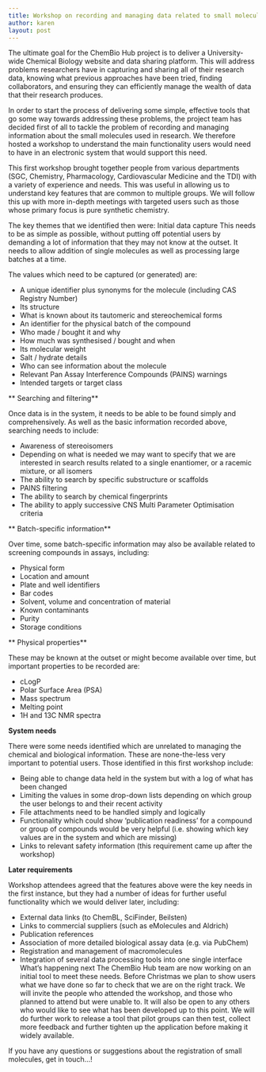 ```yaml
---
title: Workshop on recording and managing data related to small molecules  - 9th December 2014
author: karen
layout: post
---
```


The ultimate goal for the ChemBio Hub project is to deliver a University-wide Chemical Biology website and data sharing platform. This will address problems researchers have in capturing and sharing all of their research data, knowing what previous approaches have been tried, finding collaborators, and ensuring they can efficiently manage the wealth of data that their research produces.

In order to start the process of delivering some simple, effective tools that go some way towards addressing these problems, the project team has decided first of all to tackle the problem of recording and managing information about the small molecules used in research. We therefore hosted a workshop to understand the main functionality users would need to have in an electronic system that would support this need.

This first workshop brought together people from various departments (SGC, Chemistry, Pharmacology, Cardiovascular Medicine and the TDI) with a variety of experience and needs.  This was useful in allowing us to understand key features that are common to multiple groups.  We will follow this up with more in-depth meetings with targeted users such as those whose primary focus is pure synthetic chemistry.

The key themes that we identified then were:
Initial data capture
This needs to be as simple as possible, without putting off potential users by demanding a lot of information that they may not know at the outset. It needs to allow addition of single molecules as well as processing large batches at a time.

The values which need to be captured (or generated) are:

-   A unique identifier plus synonyms for the molecule (including CAS Registry Number)
-	Its structure
-	What is known about its tautomeric and stereochemical forms
-	An identifier for the physical batch of the compound 
-	Who made / bought it and why
-	How much was synthesised / bought and when
-	Its molecular weight
-	Salt / hydrate details
-	Who can see information about the molecule
-	Relevant Pan Assay Interference Compounds (PAINS) warnings
-	Intended targets or target class

** Searching and filtering**

Once data is in the system, it needs to be able to be found simply and comprehensively.  As well as the basic information recorded above, searching needs to include:
-	Awareness of stereoisomers
   -	Depending on what is needed we may want to specify that we are interested in search results related to a single enantiomer, or a racemic mixture, or all isomers
-	The ability to search by specific substructure or scaffolds 
-	PAINS filtering 
-	The ability to search by chemical fingerprints
-	The ability to apply successive CNS Multi Parameter Optimisation criteria

** Batch-specific information**

Over time, some batch-specific information may also be available related to screening compounds in assays, including:
-	Physical form
-	Location and amount
-	Plate and well identifiers
-	Bar codes
-	Solvent, volume and concentration of material
-	Known contaminants
-	Purity 
-	Storage conditions

** Physical properties**

These may be known at the outset or might become available over time, but important properties to be recorded are:
-	cLogP
-	Polar Surface Area (PSA)
-	Mass spectrum
-	Melting point 
-	1H and 13C NMR spectra  

**System needs**

There were some needs identified which are unrelated to managing the chemical and biological information. These are none-the-less very important to potential users.  Those identified in this first workshop include:
-	Being able to change data held in the system but with a log of what has been changed
-	Limiting the values in some drop-down lists depending on which group the user belongs to and their recent activity
-	File attachments need to be handled simply and logically
-	Functionality which could show ‘publication readiness’ for a compound or group of compounds would be very helpful (i.e. showing which key values are in the system and which are missing)
-	Links to relevant safety information (this requirement came up after the workshop)

**Later requirements**

Workshop attendees agreed that the features above were the key needs in the first instance, but they had a number of ideas for further useful functionality which we would deliver later, including:
-	External data links (to ChemBL, SciFinder, Beilsten)
-	Links to commercial suppliers (such as eMolecules and Aldrich)
-	Publication references
-	Association of more detailed biological assay data (e.g. via PubChem)
-	Registration and management of macromolecules
-	Integration of several data processing tools into one single interface
What’s happening next
The ChemBio Hub team are now working on an initial tool to meet these needs.  Before Christmas we plan to show users what we have done so far to check that we are on the right track.  We will invite the people who attended the workshop, and those who planned to attend but were unable to.  It will also be open to any others who would like to see what has been developed up to this point.  We will do further work to release a tool that pilot groups can then test, collect more feedback and further tighten up the application before making it widely available.

If you have any questions or suggestions about the registration of small molecules, get in touch…!
